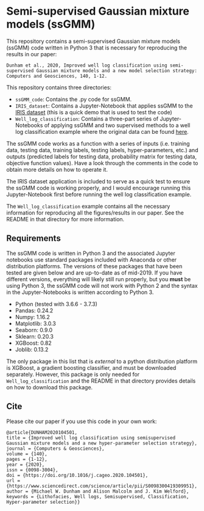 # Semi-supervised Gaussian mixture models (ssGMM)
This repository contains a semi-supervised Gaussian mixture models (ssGMM) code written in Python 3 that is necessary for reproducing the results in our paper:

``
Dunham et al., 2020, Improved well log classification using semi-supervised Gaussian mixture models and a new model selection strategy: Computers and Geosciences, 140, 1-12.
``

This repository contains three directories:
* `ssGMM_code`:   Contains the .py code for ssGMM.
* `IRIS_dataset`: Contains a Jupyter-Notebook that applies ssGMM to the [IRIS dataset](https://archive.ics.uci.edu/ml/datasets/iris) (this is a quick demo that is used to test the code)
* `Well_log_classification`: Contains a three-part series of Jupyter-Notebooks of applying ssGMM and two supervised methods to a well log classification example where the original data can be found [here](https://github.com/seg/2016-ml-contest).

The ssGMM code works as a function with a series of inputs (i.e. training data, testing data, training labels, testing labels, hyper-parameters, etc.) and outputs (predicted labels for testing data, probability matrix for testing data, objective function values). Have a look through the comments in the code to obtain more details on how to operate it.

The IRIS dataset application is included to serve as a quick test to ensure the ssGMM code is working properly, and I would encourage running this Jupyter-Notebook first before running the well log classification example.

The `Well_log_classification` example contains all the necessary information for reproducing all the figures/results in our paper. See the README in that directory for more information.

## Requirements
The ssGMM code is written in Python 3 and the associated Jupyter notebooks use standard packages included with Anaconda or other distribution platforms. The versions of these packages that have been tested are given below and are up-to-date as of mid-2019. If you have different versions, everything will likely still run properly, but you **must** be using Python 3, the ssGMM code will not work with Python 2 and the syntax in the Jupyter-Notebooks is written according to Python 3.

* Python (tested with 3.6.6 - 3.7.3)
* Pandas:       0.24.2
* Numpy:        1.16.2
* Matplotlib:   3.0.3
* Seaborn:      0.9.0
* Sklearn:      0.20.3
* XGBoost:      0.82
* Joblib:       0.13.2

The only package in this list that is *external* to a python distribution platform is XGBoost, a gradient boosting classifier, and must be downloaded separately. However, this package is only needed for `Well_log_classification` and the README in that directory provides details on how to download this package.

## Cite

Please cite our paper if you use this code in your own work:

```
@article{DUNHAM2020104501,
title = {Improved well log classification using semisupervised Gaussian mixture models and a new hyper-parameter selection strategy},
journal = {Computers & Geosciences},
volume = {140},
pages = {1-12},
year = {2020},
issn = {0098-3004},
doi = {https://doi.org/10.1016/j.cageo.2020.104501},
url = {https://www.sciencedirect.com/science/article/pii/S0098300419309951},
author = {Michael W. Dunham and Alison Malcolm and J. Kim Welford},
keywords = {Lithofacies, Well logs, Semisupervised, Classification, Hyper-parameter selection}}
```
